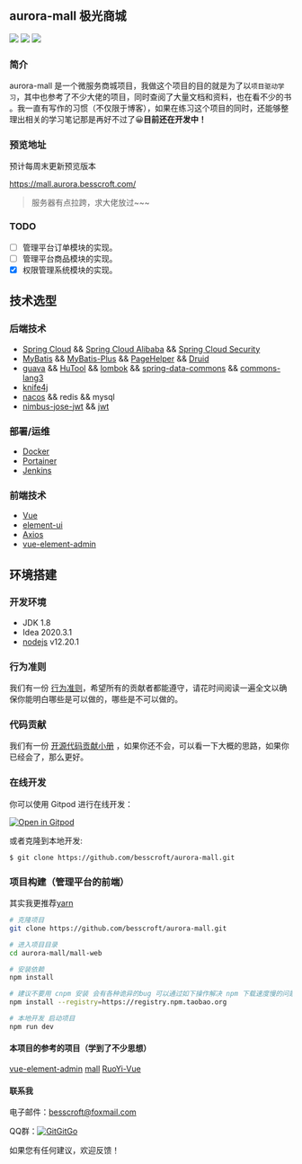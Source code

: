 ## aurora-mall	极光商城

[![](https://img.shields.io/badge/%E5%BC%80%E5%8F%91%E8%BF%9B%E5%BA%A6-%E5%BC%80%E5%8F%91%E4%B8%AD-brightgreen?style=flat-square)]() [![](https://img.shields.io/badge/license-MIT-green?style=flat-square)](https://github.com/besscroft/SpringCloud-mall/blob/master/LICENSE) [![](https://img.shields.io/badge/release-v0.0.1-orange?style=flat-square)]()

### 简介

aurora-mall 是一个微服务商城项目，我做这个项目的目的就是为了以`项目驱动学习`，其中也参考了不少大佬的项目，同时查阅了大量文档和资料，也在看不少的书 。我一直有写作的习惯（不仅限于博客），如果在练习这个项目的同时，还能够整理出相关的学习笔记那是再好不过了😀**目前还在开发中！**

### 预览地址

预计每周末更新预览版本

https://mall.aurora.besscroft.com/

> 服务器有点拉跨，求大佬放过~~~

### TODO

- [ ] 管理平台订单模块的实现。
- [ ] 管理平台商品模块的实现。
- [x]  权限管理系统模块的实现。

## 技术选型

### 后端技术

* [Spring Cloud](https://spring.io/projects/spring-cloud) && [Spring Cloud Alibaba](https://spring.io/projects/spring-cloud-alibaba) && [Spring Cloud Security](https://spring.io/projects/spring-cloud-security)
* [MyBatis](https://mybatis.org/mybatis-3/zh/index.html) && [MyBatis-Plus](https://baomidou.com/) && [PageHelper](https://pagehelper.github.io/) && [Druid](https://github.com/alibaba/druid)
* [guava](https://github.com/google/guava) && [HuTool](https://www.hutool.cn/docs/#/) && [lombok](https://projectlombok.org/) && [spring-data-commons](https://github.com/spring-projects/spring-data-commons) && [commons-lang3](https://commons.apache.org/proper/commons-lang/)
* [knife4j](https://doc.xiaominfo.com/knife4j/)
* [nacos](https://nacos.io/zh-cn/docs/what-is-nacos.html) && redis && mysql
* [nimbus-jose-jwt](https://bitbucket.org/connect2id/nimbus-jose-jwt/src/master/) && [jwt](https://github.com/jwtk/jjwt)

### 部署/运维

* [Docker](https://www.docker.com/)
* [Portainer](https://github.com/portainer/portainer)
* [Jenkins](https://github.com/jenkinsci/jenkins)

### 前端技术

* [Vue](https://vuejs.org/)
* [element-ui](https://element.eleme.io/)
* [Axios](https://github.com/axios/axios)
* [vue-element-admin](https://panjiachen.github.io/vue-element-admin-site/zh/)


## 环境搭建

### 开发环境

* JDK 1.8
* Idea 2020.3.1
* [nodejs](https://nodejs.org/dist/latest-v12.x/) v12.20.1

### 行为准则

我们有一份 [行为准则](https://github.com/besscroft/aurora-mall/blob/main/CODE_OF_CONDUCT.md)，希望所有的贡献者都能遵守，请花时间阅读一遍全文以确保你能明白哪些是可以做的，哪些是不可以做的。

### 代码贡献

我们有一份 [开源代码贡献小册](https://github.com/besscroft/aurora-mall/blob/main/fork-and-push.md) ，如果你还不会，可以看一下大概的思路，如果你已经会了，那么更好。

### 在线开发

你可以使用 Gitpod 进行在线开发：

<p><a href="https://gitpod.io/#https://github.com/besscroft/aurora-mall" rel="nofollow"><img src="https://camo.githubusercontent.com/1eb1ddfea6092593649f0117f7262ffa8fbd3017/68747470733a2f2f676974706f642e696f2f627574746f6e2f6f70656e2d696e2d676974706f642e737667" alt="Open in Gitpod" data-canonical-src="https://gitpod.io/button/open-in-gitpod.svg" style="max-width:100%;"></a></p>

或者克隆到本地开发:

```
$ git clone https://github.com/besscroft/aurora-mall.git
```
### 项目构建（管理平台的前端）

其实我更推荐[yarn](https://github.com/yarnpkg/yarn)

```bash
# 克隆项目
git clone https://github.com/besscroft/aurora-mall.git

# 进入项目目录
cd aurora-mall/mall-web

# 安装依赖
npm install

# 建议不要用 cnpm 安装 会有各种诡异的bug 可以通过如下操作解决 npm 下载速度慢的问题
npm install --registry=https://registry.npm.taobao.org

# 本地开发 启动项目
npm run dev
```

#### 本项目的参考的项目（学到了不少思想）

[vue-element-admin](https://github.com/PanJiaChen/vue-element-admin)
[mall](https://github.com/macrozheng/mall)
[RuoYi-Vue](https://gitee.com/y_project/RuoYi-Vue)

#### 联系我

电子邮件：besscroft@foxmail.com

QQ群：<a target="_blank" href="https://qm.qq.com/cgi-bin/qm/qr?k=QGRHYDL2XE46mQMgl54WtIUl5pSuHVKP&jump_from=webapi"><img border="0" src="http://pub.idqqimg.com/wpa/images/group.png" alt="GitGitGo" title="GitGitGo"></a>

如果您有任何建议，欢迎反馈！